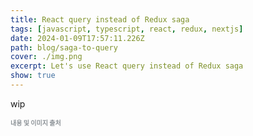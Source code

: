 ```yaml
---
title: React query instead of Redux saga
tags: [javascript, typescript, react, redux, nextjs]
date: 2024-01-09T17:57:11.226Z
path: blog/saga-to-query
cover: ./img.png
excerpt: Let's use React query instead of Redux saga
show: true
---
```


wip

<div style="font-size:10px;color:#8b9196;word-break: break-all"><b>내용 및 이미지 출처</b><br/>
</div>

